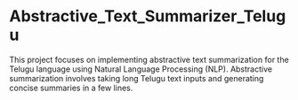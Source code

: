 # Abstractive_Text_Summarizer_Telugu
This project focuses on implementing abstractive text summarization for the Telugu language using Natural Language Processing (NLP). Abstractive summarization involves taking long Telugu text inputs and generating concise summaries in a few lines.
